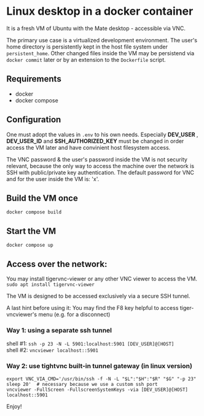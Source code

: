 # Linux desktop in a docker container

It is a fresh VM of Ubuntu with the Mate desktop - accessible via VNC.

The primary use case is a virtualized development environment.
The user's home directory is persistently kept in the host file system under `persistent_home`.
Other changed files inside the VM may be persistend via `docker commit` later or by an extension to the `Dockerfile` script.

## Requirements

- docker
- docker compose

## Configuration

One must adopt the values in `.env` to his own needs.
Especially __DEV_USER__ , __DEV_USER_ID__ and __SSH_AUTHORIZED_KEY__ must be changed in order access the VM later and have convinient host filesystem access.

The VNC password & the user's password inside the VM is not security relevant, because the only way to access the machine over the network is SSH with public/private key
authentication. The default password for VNC and for the user inside the VM is: 'x'.


## Build the VM once

`docker compose build` 

## Start the VM

`docker compose up`

## Access over the network:

You may install tigervnc-viewer or any other VNC viewer to access the VM.
`sudo apt install tigervnc-viewer`

The VM is designed to be accessed exclusively via a secure SSH tunnel.

A last hint before using it: You may find the F8 key helpful to access tiger-vncviewer's menu (e.g. for a disconnect)

### Way 1: using a separate ssh tunnel

shell #1: `ssh -p 23 -N -L 5901:localhost:5901 [DEV_USER]@[HOST]`  
shell #2: `vncviewer localhost::5901`

### Way 2: use tightvnc built-in tunnel gateway (in linux version)

```
export VNC_VIA_CMD='/usr/bin/ssh -f -N -L "$L":"$H":"$R" "$G" "-p 23" sleep 20'  # necessary because we use a custom ssh port
vncviewer -FullScreen -FullscreenSystemKeys -via [DEV_USER]@[HOST] localhost::5901
``` 

Enjoy!
